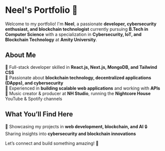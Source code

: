 # **Neel's Portfolio** 🚀  

Welcome to my portfolio! I'm **Neel**, a passionate **developer, cybersecurity enthusiast, and blockchain technologist** currently pursuing **B.Tech in Computer Science** with a specialization in **Cybersecurity, IoT, and Blockchain Technology** at **Amity University**.  

## **About Me**  
🔹 Full-stack developer skilled in **React.js, Next.js, MongoDB, and Tailwind CSS**  
🔹 Passionate about **blockchain technology, decentralized applications (DApps), and cybersecurity**  
🔹 Experienced in **building scalable web applications** and working with **APIs**  
🔹 Music creator & producer at **NH Studio**, running the **Nightcore House** YouTube & Spotify channels  

## **What You’ll Find Here**  
🚀 Showcasing my projects in **web development, blockchain, and AI**
🔒 Sharing insights into **cybersecurity and blockchain innovations**  

Let’s connect and build something amazing! 🚀  